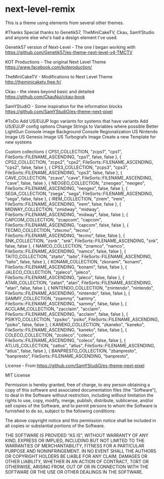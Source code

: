 # next-level-remix
This is a theme using elements from several other themes.

#Thanks
Special thanks to Genetik57, TheMiniCakeTV, Ckau, SamYStudio and anyone else who's had a design element I've used.  

Genetik57 version of Next-Level - The one I began working with
https://github.com/Genetik57/es-theme-next-level-v4-TMCTV

KOT Productions - The original Next Level Theme
https://www.facebook.com/kotproduction/

TheMiniCakeTV - Modifications to Next Level Theme
http://theminicaketv.free.fr/

Ckau - the views beyond basic and detailed
https://github.com/CkauNui/ckau-book

SamYStudiO - Some inspiration for the information blocks
https://github.com/SamYStudiO/es-theme-next-pixel

#ToDo
Add US/EU/JP logo variants for systems that have variants
Add US/EU/JP config options
Change Strings to Variables where possible
Better LightGun Console image
Background Console Regionalization
US Nintendo Image
US Genesis Image
US Turbografx Image
Create a new Template for new systems

Custom collections
		{ CPS1_COLLECTION,      "zcps1",       "cps1",                  FileSorts::FILENAME_ASCENDING,    "cps1",                    false,       false },
		{ CPS2_COLLECTION,      "zcps2",       "cps2",                  FileSorts::FILENAME_ASCENDING,    "cps2",                    false,       false },
		{ CPS3_COLLECTION,      "zcps3",       "cps3",                  FileSorts::FILENAME_ASCENDING,    "cps3",                    false,       false },
		{ CAVE_COLLECTION,      "zcave",       "cave",                  FileSorts::FILENAME_ASCENDING,    "cave",                    false,       false },
		{ NEOGEO_COLLECTION,    "zneogeo",     "neogeo",                FileSorts::FILENAME_ASCENDING,    "neogeo",                  false,       false },
		{ SEGA_COLLECTION,      "zsega",       "sega",                  FileSorts::FILENAME_ASCENDING,    "sega",                    false,       false },
		{ IREM_COLLECTION,      "zirem",       "irem",                  FileSorts::FILENAME_ASCENDING,    "irem",                    false,       false },
		{ MIDWAY_COLLECTION,    "zmidway",     "midway",                FileSorts::FILENAME_ASCENDING,    "midway",                  false,       false },
		{ CAPCOM_COLLECTION,    "zcapcom",     "capcom",                FileSorts::FILENAME_ASCENDING,    "capcom",                  false,       false },
		{ TECMO_COLLECTION,     "ztecmo",      "tecmo",                 FileSorts::FILENAME_ASCENDING,    "tecmo",                   false,       false },
		{ SNK_COLLECTION,       "zsnk",        "snk",                   FileSorts::FILENAME_ASCENDING,    "snk",                     false,       false },
		{ NAMCO_COLLECTION,     "znamco",      "namco",                 FileSorts::FILENAME_ASCENDING,    "namco",                   false,       false },
		{ TAITO_COLLECTION,     "ztaito",      "taito",                 FileSorts::FILENAME_ASCENDING,    "taito",                   false,       false },
		{ KONAMI_COLLECTION,    "zkonami",     "konami",                FileSorts::FILENAME_ASCENDING,    "konami",                  false,       false },
		{ JALECO_COLLECTION,    "zjaleco",     "jaleco",                FileSorts::FILENAME_ASCENDING,    "jaleco",                  false,       false },
		{ ATARI_COLLECTION,     "zatari",      "atari",                 FileSorts::FILENAME_ASCENDING,    "atari",                   false,       false },
		{ NINTENDO_COLLECTION,  "znintendo",   "nintendo",              FileSorts::FILENAME_ASCENDING,    "nintendo",                false,       false },
		{ SAMMY_COLLECTION,     "zsammy",      "sammy",                 FileSorts::FILENAME_ASCENDING,    "sammy",                   false,       false },
		{ ACCLAIM_COLLECTION,   "zacclaim",    "acclaim",               FileSorts::FILENAME_ASCENDING,    "acclaim",                 false,       false },
		{ PSIKYO_COLLECTION,    "zpsiko",      "psiko",                 FileSorts::FILENAME_ASCENDING,    "psiko",                   false,       false },
		{ KANEKO_COLLECTION,    "zkaneko",     "kaneko",                FileSorts::FILENAME_ASCENDING,    "kaneko",                  false,       false },
		{ COLECO_COLLECTION,    "zcoleco",     "coleco",                FileSorts::FILENAME_ASCENDING,    "coleco",                  false,       false },
		{ ATLUS_COLLECTION,     "zatlus",      "atlus",                 FileSorts::FILENAME_ASCENDING,    "atlus",                   false,       false },
		{ BANPRESTO_COLLECTION, "zbanpresto",  "banpresto",             FileSorts::FILENAME_ASCENDING,    "banpresto",  


License - From https://github.com/SamYStudiO/es-theme-next-pixel

MIT License

Permission is hereby granted, free of charge, to any person obtaining a copy of this software and associated documentation files (the "Software"), to deal in the Software without restriction, including without limitation the rights to use, copy, modify, merge, publish, distribute, sublicense, and/or sell copies of the Software, and to permit persons to whom the Software is furnished to do so, subject to the following conditions:

The above copyright notice and this permission notice shall be included in all copies or substantial portions of the Software.

THE SOFTWARE IS PROVIDED "AS IS", WITHOUT WARRANTY OF ANY KIND, EXPRESS OR IMPLIED, INCLUDING BUT NOT LIMITED TO THE WARRANTIES OF MERCHANTABILITY, FITNESS FOR A PARTICULAR PURPOSE AND NONINFRINGEMENT. IN NO EVENT SHALL THE AUTHORS OR COPYRIGHT HOLDERS BE LIABLE FOR ANY CLAIM, DAMAGES OR OTHER LIABILITY, WHETHER IN AN ACTION OF CONTRACT, TORT OR OTHERWISE, ARISING FROM, OUT OF OR IN CONNECTION WITH THE SOFTWARE OR THE USE OR OTHER DEALINGS IN THE SOFTWARE.
